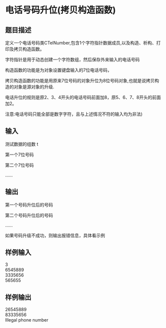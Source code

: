 # 电话号码升位(拷贝构造函数)  
  
## 题目描述  
定义一个电话号码类CTelNumber,包含1个字符指针数据成员,以及构造、析构、打印及拷贝构造函数。  
  
字符指针是用于动态创建一个字符数组，然后保存外来输入的电话号码  
  
构造函数的功能是为对象设置键盘输入的7位电话号码，  
  
拷贝构造函数的功能是用原来7位号码的对象升位为8位号码对象,也就是说拷贝构造的对象是源对象的升级.  
  
电话升位的规则是原2、3、4开头的电话号码前面加8，原5、6、7、8开头的前面加2。  
  
注意:电话号码只能全部是数字字符，且与上述情况不符的输入均为非法)  
  
## 输入  
测试数据的组数 t  
  
第一个7位号码  
  
第二个7位号码  
  
......  
  
## 输出  
第一个号码升位后的号码  
  
第二个号码升位后的号码  
  
......  
  
如果号码升级不成功，则输出报错信息，具体看示例  
  
## 样例输入  
3  
6545889  
3335656  
565655  
## 样例输出  
26545889  
83335656  
Illegal phone number  
  
